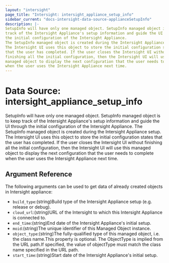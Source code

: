 ```yaml
---
layout: "intersight"
page_title: "Intersight: intersight_appliance_setup_info"
sidebar_current: "docs-intersight-data-source-applianceSetupInfo"
description: |-
SetupInfo will have only one managed object. SetupInfo managed object is to keep
track of the Intersight Appliance's setup information and guide the UI through
the initial configuration of the Intersight Appliance.
The SetupInfo managed object is created during the Intersight Appliance setup.
The Intersight UI uses this object to store the initial configuration states
that the user has completed. If the user closes the Intersight UI without
finishing all the initial configuration, then the Intersight UI will use this
managed object to display the next configuration that the user needs to complete
when the user uses the Intersight Appliance next time.
---
```


# Data Source: intersight_appliance_setup_info
SetupInfo will have only one managed object. SetupInfo managed object is to keep
track of the Intersight Appliance's setup information and guide the UI through
the initial configuration of the Intersight Appliance.
The SetupInfo managed object is created during the Intersight Appliance setup.
The Intersight UI uses this object to store the initial configuration states
that the user has completed. If the user closes the Intersight UI without
finishing all the initial configuration, then the Intersight UI will use this
managed object to display the next configuration that the user needs to complete
when the user uses the Intersight Appliance next time.
## Argument Reference
The following arguments can be used to get data of already created objects in Intersight appliance:
* `build_type`:(string)Build type of the Intersight Appliance setup (e.g. release or debug).
* `cloud_url`:(string)URL of the Intersight to which this Intersight Appliance is connected to.
* `end_time`:(string)End date of the Intersight Appliance's initial setup.
* `moid`:(string)The unique identifier of this Managed Object instance.
* `object_type`:(string)The fully-qualified type of this managed object, i.e. the class name.This property is optional. The ObjectType is implied from the URL path.If specified, the value of objectType must match the class name specified in the URL path.
* `start_time`:(string)Start date of the Intersight Appliance's initial setup.
